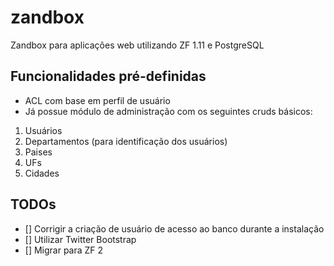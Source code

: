 zandbox
=======

Zandbox para aplicações web utilizando ZF 1.11 e PostgreSQL

## Funcionalidades pré-definidas

- ACL com base em perfil de usuário
- Já possue módulo de administração com os seguintes cruds básicos:

1. Usuários
2. Departamentos (para identificação dos usuários) 
3. Paises
4. UFs
5. Cidades

## TODOs

- [] Corrigir a criação de usuário de acesso ao banco durante a instalação
- [] Utilizar Twitter Bootstrap
- [] Migrar para ZF 2
